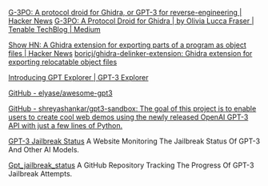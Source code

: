 
[G-3PO: A protocol droid for Ghidra, or GPT-3 for reverse-engineering | Hacker News](https://news.ycombinator.com/item?id=34250872)
[G-3PO: A Protocol Droid for Ghidra | by Olivia Lucca Fraser | Tenable TechBlog | Medium](https://medium.com/tenable-techblog/g-3po-a-protocol-droid-for-ghidra-4b46fa72f1ff)

[Show HN: A Ghidra extension for exporting parts of a program as object files | Hacker News](https://news.ycombinator.com/item?id=41318133)
[boricj/ghidra-delinker-extension: Ghidra extension for exporting relocatable object files](https://github.com/boricj/ghidra-delinker-extension)

[Introducing GPT Explorer | GPT-3 Explorer](https://belay-labs.github.io/gpt-explorer/introducing-gpt-explorer)

[GitHub - elyase/awesome-gpt3](https://github.com/elyase/awesome-gpt3)

[GitHub - shreyashankar/gpt3-sandbox: The goal of this project is to enable users to create cool web demos using the newly released OpenAI GPT-3 API with just a few lines of Python.](https://github.com/shreyashankar/gpt3-sandbox)

[GPT-3 Jailbreak Status](http://www.jamessawyer.co.uk/pub/gpt_jb.html)
A Website Monitoring The Jailbreak Status Of GPT-3 And Other AI Models.

[Gpt_jailbreak_status](https://github.com/tg12/gpt_jailbreak_status)
A GitHub Repository Tracking The Progress Of GPT-3 Jailbreak Attempts.
